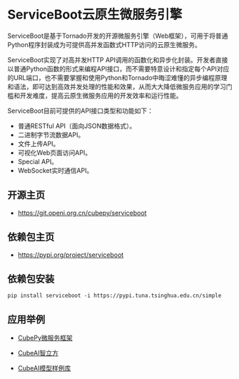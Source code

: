 # ServiceBoot云原生微服务引擎

ServiceBoot是基于Tornado开发的开源微服务引擎（Web框架），可用于将普通Python程序封装成为可提供高并发函数式HTTP访问的云原生微服务。

ServiceBoot实现了对高并发HTTP API调用的函数化和异步化封装。开发者直接以普通Python函数的形式来编程API接口，而不需要特意设计和指定每个API对应的URL端口，也不需要掌握和使用Python和Tornado中晦涩难懂的异步编程原理和语法，即可达到高效并发处理的性能和效果，从而大大降低微服务应用的学习门槛和开发难度，提高云原生微服务应用的开发效率和运行性能。

ServiceBoot目前可提供的API接口类型和功能如下：

- 普通RESTful API（面向JSON数据格式）。
- 二进制字节流数据API。
- 文件上传API。
- 可视化Web页面访问API。
- Special API。
- WebSocket实时通信API。

## 开源主页 

- https://git.openi.org.cn/cubepy/serviceboot

## 依赖包主页 

- https://pypi.org/project/serviceboot

## 依赖包安装

    pip install serviceboot -i https://pypi.tuna.tsinghua.edu.cn/simple

## 应用举例

- [CubePy微服务框架](https://git.openi.org.cn/cubepy/cubepy)

- [CubeAI智立方](https://git.openi.org.cn/OpenI/cubeai)

- [CubeAI模型样例库](https://git.openi.org.cn/cubeai-model-zoo/cubeai-model-zoo)
